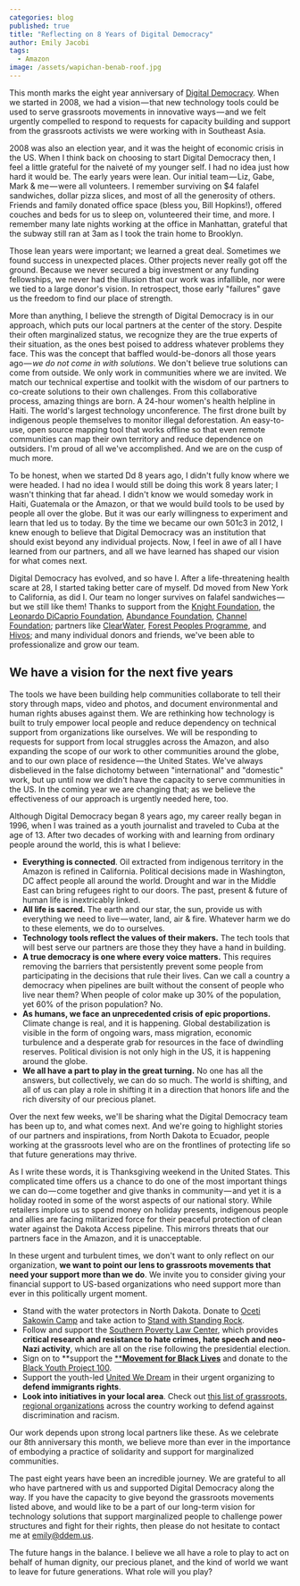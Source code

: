 ```yaml
---
categories: blog
published: true
title: "Reflecting on 8 Years of Digital Democracy"
author: Emily Jacobi
tags:
  - Amazon
image: /assets/wapichan-benab-roof.jpg
---
```

This month marks the eight year anniversary of [Digital Democracy][1]. When we started in 2008, we had a vision — that new technology tools could be used to serve grassroots movements in innovative ways — and we felt urgently compelled to respond to requests for capacity building and support from the grassroots activists we were working with in Southeast Asia.

2008 was also an election year, and it was the height of economic crisis in the US. When I think back on choosing to start Digital Democracy then, I feel a little grateful for the naiveté of my younger self. I had no idea just how hard it would be. The early years were lean. Our initial team — Liz, Gabe, Mark & me — were all volunteers. I remember surviving on $4 falafel sandwiches, dollar pizza slices, and most of all the generosity of others. Friends and family donated office space (bless you, Bill Hopkins!), offered couches and beds for us to sleep on, volunteered their time, and more. I remember many late nights working at the office in Manhattan, grateful that the subway still ran at 3am as I took the train home to Brooklyn.

Those lean years were important; we learned a great deal. Sometimes we found success in unexpected places. Other projects never really got off the ground. Because we never secured a big investment or any funding fellowships, we never had the illusion that our work was infallible, nor were we tied to a large donor's vision. In retrospect, those early "failures" gave us the freedom to find our place of strength.

More than anything, I believe the strength of Digital Democracy is in our approach, which puts our local partners at the center of the story. Despite their often marginalized status, we recognize they are the true experts of their situation, as the ones best poised to address whatever problems they face. This was the concept that baffled would-be-donors all those years ago — _we do not come in with solutions_. We don't believe true solutions can come from outside. We only work in communities where we are invited. We match our technical expertise and toolkit with the wisdom of our partners to co-create solutions to their own challenges. From this collaborative process, amazing things are born. A 24-hour women's health helpline in Haiti. The world's largest technology unconference. The first drone built by indigenous people themselves to monitor illegal deforestation. An easy-to-use, open source mapping tool that works offline so that even remote communities can map their own territory and reduce dependence on outsiders. I'm proud of all we've accomplished. And we are on the cusp of much more.

To be honest, when we started Dd 8 years ago, I didn't fully know where we were headed. I had no idea I would still be doing this work 8 years later; I wasn't thinking that far ahead. I didn't know we would someday work in Haiti, Guatemala or the Amazon, or that we would build tools to be used by people all over the globe. But it was our early willingness to experiment and learn that led us to today. By the time we became our own 501c3 in 2012, I knew enough to believe that Digital Democracy was an institution that should exist beyond any individual projects. Now, I feel in awe of all I have learned from our partners, and all we have learned has shaped our vision for what comes next.

Digital Democracy has evolved, and so have I. After a life-threatening health scare at 28, I started taking better care of myself. Dd moved from New York to California, as did I. Our team no longer survives on falafel sandwiches — but we still like them! Thanks to support from the [Knight Foundation][2], the [Leonardo DiCaprio Foundation][3], [Abundance Foundation][4], [Channel Foundation][5]; partners like [ClearWater][6], [Forest Peoples Programme][7], and [Hivos][8]; and many individual donors and friends, we've been able to professionalize and grow our team.

## We have a vision for the next five years

The tools we have been building help communities collaborate to tell their story through maps, video and photos, and document environmental and human rights abuses against them. We are rethinking how technology is built to truly empower local people and reduce dependency on technical support from organizations like ourselves. We will be responding to requests for support from local struggles across the Amazon, and also expanding the scope of our work to other communities around the globe, and to our own place of residence — the United States. We've always disbelieved in the false dichotomy between "international" and "domestic" work, but up until now we didn't have the capacity to serve communities in the US. In the coming year we are changing that; as we believe the effectiveness of our approach is urgently needed here, too.

Although Digital Democracy began 8 years ago, my career really began in 1996, when I was trained as a youth journalist and traveled to Cuba at the age of 13. After two decades of working with and learning from ordinary people around the world, this is what I believe:

- **Everything is connected**. Oil extracted from indigenous territory in the Amazon is refined in California. Political decisions made in Washington, DC affect people all around the world. Drought and war in the Middle East can bring refugees right to our doors. The past, present & future of human life is inextricably linked.
- **All life is sacred.** The earth and our star, the sun, provide us with everything we need to live — water, land, air & fire. Whatever harm we do to these elements, we do to ourselves.
- **Technology tools reflect the values of their makers.** The tech tools that will best serve our partners are those they they have a hand in building.
- **A true democracy is one where every voice matters.** This requires removing the barriers that persistently prevent some people from participating in the decisions that rule their lives. Can we call a country a democracy when pipelines are built without the consent of people who live near them? When people of color make up 30% of the population, yet 60% of the prison population? No.
- **As humans, we face an unprecedented crisis of epic proportions.** Climate change is real, and it is happening. Global destabilization is visible in the form of ongoing wars, mass migration, economic turbulence and a desperate grab for resources in the face of dwindling reserves. Political division is not only high in the US, it is happening around the globe.
- **We all have a part to play in the great turning.** No one has all the answers, but collectively, we can do so much. The world is shifting, and all of us can play a role in shifting it in a direction that honors life and the rich diversity of our precious planet.

Over the next few weeks, we'll be sharing what the Digital Democracy team has been up to, and what comes next. And we're going to highlight stories of our partners and inspirations, from North Dakota to Ecuador, people working at the grassroots level who are on the frontlines of protecting life so that future generations may thrive.

As I write these words, it is Thanksgiving weekend in the United States. This complicated time offers us a chance to do one of the most important things we can do — come together and give thanks in community — and yet it is a holiday rooted in some of the worst aspects of our national story. While retailers implore us to spend money on holiday presents, indigenous people and allies are facing militarized force for their peaceful protection of clean water against the Dakota Access pipeline. This mirrors threats that our partners face in the Amazon, and it is unacceptable.

In these urgent and turbulent times, we don't want to only reflect on our organization, **we want to point our lens to grassroots movements that need your support more than we do**. We invite you to consider giving your financial support to US-based organizations who need support more than ever in this politically urgent moment.

- Stand with the water protectors in North Dakota. Donate to [Oceti Sakowin Camp][9] and take action to [Stand with Standing Rock][10].
- Follow and support the [Southern Poverty Law Center][11], which provides **critical research and resistance to hate crimes, hate speech and neo-Nazi activity**, which are all on the rise following the presidential election.
- Sign on to **support the [****Movement for Black Lives**][12] and donate to the [Black Youth Project 100][13].
- Support the youth-led [United We Dream][14] in their urgent organizing to **defend immigrants rights**.
- **Look into initiatives in your local area**. Check out [this list of grassroots, regional organizations][15] across the country working to defend against discrimination and racism.

Our work depends upon strong local partners like these. As we celebrate our 8th anniversary this month, we believe more than ever in the importance of embodying a practice of solidarity and support for marginalized communities.

The past eight years have been an incredible journey. We are grateful to all who have partnered with us and supported Digital Democracy along the way. If you have the capacity to give beyond the grassroots movements listed above, and would like to be a part of our long-term vision for technology solutions that support marginalized people to challenge power structures and fight for their rights, then please do not hesitate to contact me at [emily@ddem.us](mailto:emily@ddem.us).

The future hangs in the balance. I believe we all have a role to play to act on behalf of human dignity, our precious planet, and the kind of world we want to leave for future generations. What role will you play?

[1]: /
[2]: http://www.knightfoundation.org/
[3]: http://leonardodicaprio.org/
[4]: http://www.abundance.org/
[5]: http://www.channelfoundation.org/
[6]: http://giveclearwater.org/
[7]: http://www.forestpeoples.org/
[8]: https://www.hivos.org/
[9]: http://www.ocetisakowincamp.org
[10]: http://standwithstandingrock.net
[11]: https://www.splcenter.org/
[12]: https://policy.m4bl.org/
[13]: http://byp100.org/donate/
[14]: http://unitedwedream.org/
[15]: http://www.support.fm/express
